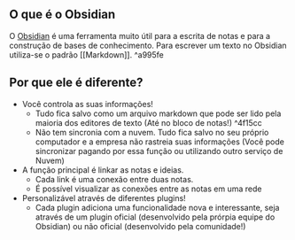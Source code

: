 ---
---

## O que é o Obsidian

O [Obsidian](https://obsidian.md/) é uma ferramenta muito útil para a escrita de notas e para a construção de bases de conhecimento. Para escrever um texto no Obsidian utiliza-se o padrão [[Markdown]].  ^a995fe

## Por que ele é diferente? 

- Você controla as suas informações!
	- Tudo fica salvo como um arquivo markdown que pode ser lido pela maioria dos editores de texto (Até no bloco de notas!) ^4f15cc
	- Não tem sincronia com a nuvem. Tudo fica salvo no seu próprio computador e a empresa não rastreia suas informações (Você pode sincronizar pagando por essa função ou utilizando outro serviço de Nuvem)
- A função principal é linkar as notas e ideias. 
	- Cada link é uma conexão entre duas notas. 
	- É possível visualizar as conexões entre as notas em uma rede
- Personalizável através de diferentes plugins!
	- Cada plugin adiciona uma funcionalidade nova e interessante, seja através de um plugin oficial (desenvolvido pela prórpia equipe do Obsidian) ou não oficial (desenvolvido pela comunidade!)